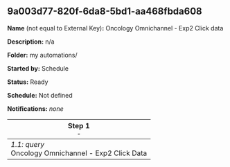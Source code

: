 ## 9a003d77-820f-6da8-5bd1-aa468fbda608

**Name** (not equal to External Key)**:** Oncology Omnichannel - Exp2 Click data

**Description:** n/a

**Folder:** my automations/

**Started by:** Schedule

**Status:** Ready

**Schedule:** Not defined

**Notifications:** _none_


| Step 1<br>_<small>-</small>_ |
| --- |
| _1.1: query_<br>Oncology Omnichannel - Exp2 Click Data |
